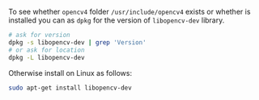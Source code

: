 
To see whether `opencv4` folder `/usr/include/opencv4` exists or whether is installed you can as `dpkg` for the version of `libopencv-dev` library.
```sh
# ask for version
dpkg -s libopencv-dev | grep 'Version'
# or ask for location
dpkg -L libopencv-dev
```

Otherwise install on Linux as follows:
```sh
sudo apt-get install libopencv-dev
```